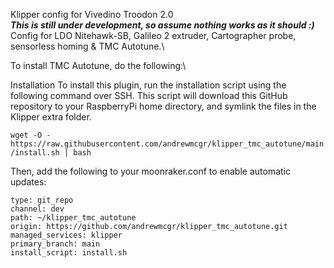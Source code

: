 Klipper config for Vivedino Troodon 2.0\
***This is still under development, so assume nothing works as it should :)***\
Config for LDO Nitehawk-SB, Galileo 2 extruder, Cartographer probe, sensorless homing & TMC Autotune.\

To install TMC Autotune, do the following:\

Installation
To install this plugin, run the installation script using the following command over SSH. This script will download this GitHub repository to your RaspberryPi home directory, and symlink the files in the Klipper extra folder.

```wget -O - https://raw.githubusercontent.com/andrewmcgr/klipper_tmc_autotune/main/install.sh | bash```

Then, add the following to your moonraker.conf to enable automatic updates:

```[update_manager klipper_tmc_autotune]\
type: git_repo
channel: dev
path: ~/klipper_tmc_autotune
origin: https://github.com/andrewmcgr/klipper_tmc_autotune.git
managed_services: klipper
primary_branch: main
install_script: install.sh
```
